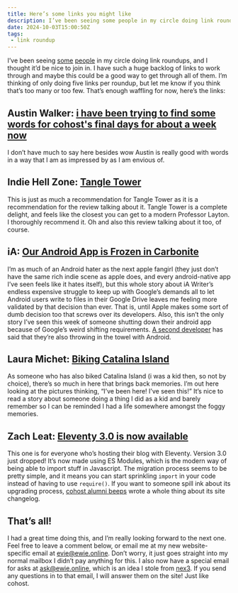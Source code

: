 ```yaml
---
title: Here’s some links you might like
description: I’ve been seeing some people in my circle doing link roundups, and I thought it’d be nice to join in.
date: 2024-10-03T15:00:50Z
tags:
 - link roundup
---
```


I’ve been seeing [some](https://blog.dante.cool/link-roundup-6-a-collection-of-cohost-memoriams/) [people](https://jkap.io/link-roundup-for-923/) in my circle doing link roundups, and I thought it’d be nice to join in. I have such a huge backlog of links to work through and maybe this could be a good way to get through all of them. I’m thinking of only doing five links per roundup, but let me know if you think that’s too many or too few. That’s enough waffling for now, here’s the links:

## Austin Walker: [i have been trying to find some words for cohost's final days for about a week now](https://cohost.org/austin/post/7900075-i-have-been-trying-t)

I don’t have much to say here besides wow Austin is really good with words in a way that I am as impressed by as I am envious of.

## Indie Hell Zone: [Tangle Tower](https://indiehellzone.com/2024/10/02/tangle-tower/)

This is just as much a recommendation for Tangle Tower as it is a recommendation for the review talking about it. Tangle Tower is a complete delight, and feels like the closest you can get to a modern Professor Layton. I thoroughly recommend it. Oh and also this review talking about it too, of course.

## iA: [Our Android App is Frozen in Carbonite](https://ia.net/topics/our-android-app-is-frozen-in-carbonite)

I’m as much of an Android hater as the next apple fangirl (they just don’t have the same rich indie scene as apple does, and every android-native app I’ve seen feels like it hates itself), but this whole story about iA Writer’s endless expensive struggle to keep up with Google’s demands all to let Android users write to files in their Google Drive leaves me feeling more validated by that decision than ever. That is, until Apple makes some sort of dumb decision too that screws over its developers. Also, this isn’t the only story I’ve seen this week of someone shutting down their android app because of Google’s weird shifting requirements. [A second developer](https://frozenfractal.com/blog/2024/9/6/why-my-apps-will-soon-be-gone-from-google-play/) has said that they’re also throwing in the towel with Android.

## Laura Michet: [Biking Catalina Island](https://blog.lauramichet.com/biking-catalina-island/)

As someone who has also biked Catalina Island (i was a kid then, so not by choice), there’s so much in here that brings back memories. I’m out here looking at the pictures thinking, “I’ve been here! I’ve seen this!” It’s nice to read a story about someone doing a thing I did as a kid and barely remember so I can be reminded I had a life somewhere amongst the foggy memories.

## Zach Leat: [Eleventy 3.0 is now available](https://www.zachleat.com/web/eleventy-v3/)

This one is for everyone who’s hosting their blog with Eleventy. Version 3.0 just dropped! It’s now made using ES Modules, which is the modern way of being able to import stuff in Javascript. The migration process seems to be pretty simple, and it means you can start sprinkling `import` in your code instead of having to use `require()`. If you want to someone spill ink about its upgrading process, [cohost alumni beeps](https://beeps.website/blog/2024-10-02-the-changelog-eleventy-3-forced-colours-new-art/) wrote a whole thing about its site changelog.

## That’s all!

I had a great time doing this, and I’m really looking forward to the next one. Feel free to leave a comment below, or email me at my new website-specific email at [evie@ewie.online](mailto:evie@ewie.online). Don’t worry, it just goes straight into my normal mailbox I didn’t pay anything for this. I also now have a special email for asks at [ask@ewie.online](mailto:ask@ewie.online), which is an idea I stole from [nex3](https://nex-3.com). If you send any questions in to that email, I will answer them on the site! Just like cohost.

